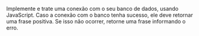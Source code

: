 Implemente e trate uma conexão com o seu banco de dados, usando JavaScript. Caso a conexão 
com o banco tenha sucesso, ele deve retornar uma frase positiva. Se isso não ocorrer, 
retorne uma frase informando o erro.
